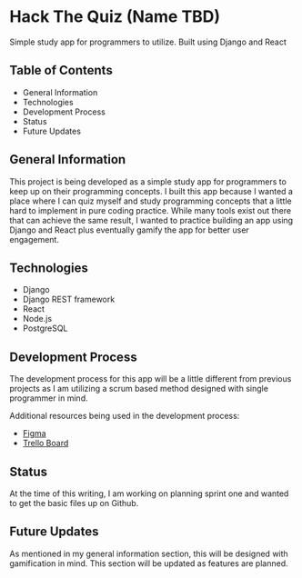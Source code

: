 # Hack The Quiz (Name TBD)
Simple study app for programmers to utilize. Built using Django and React

## Table of Contents
- General Information
- Technologies
- Development Process
- Status
- Future Updates

## General Information
This project is being developed as a simple study app for programmers to keep up on their programming concepts. I built this app because I wanted a place where I can quiz myself and study programming concepts that a little hard to implement in pure coding practice. While many tools exist out there that can achieve the same result, I wanted to practice building an app using Django and React plus eventually gamify the app for better user engagement.

## Technologies
- Django
- Django REST framework
- React
- Node.js
- PostgreSQL

## Development Process
The development process for this app will be a little different from previous projects as I am utilizing a scrum based method designed with single programmer in mind.

Additional resources being used in the development process:
- [Figma](https://www.figma.com/file/MidNKlLLUH2geB3GXSq796/Quiz_App?node-id=0%3A1)
- [Trello Board](https://trello.com/b/ev2h3lGt/quiz-app-board)

## Status
At the time of this writing, I am working on planning sprint one and wanted to get the basic files up on Github.

## Future Updates
As mentioned in my general information section, this will be designed with gamification in mind. This section will be updated as features are planned.